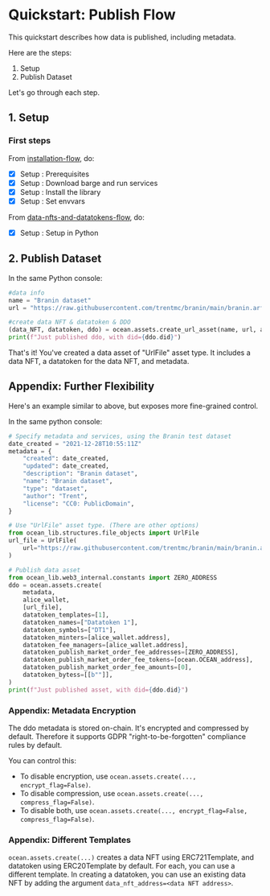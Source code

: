 <!--
Copyright 2022 Ocean Protocol Foundation
SPDX-License-Identifier: Apache-2.0
-->

# Quickstart: Publish Flow

This quickstart describes how data is published, including metadata.

Here are the steps:

1.  Setup
2.  Publish Dataset

Let's go through each step.

## 1. Setup

### First steps

From [installation-flow](install.md), do:
- [x] Setup : Prerequisites
- [x] Setup : Download barge and run services
- [x] Setup : Install the library
- [x] Setup : Set envvars

From [data-nfts-and-datatokens-flow](data-nfts-and-datatokens-flow.md), do:
- [x] Setup : Setup in Python

## 2. Publish Dataset

In the same Python console:
```python
#data info
name = "Branin dataset"
url = "https://raw.githubusercontent.com/trentmc/branin/main/branin.arff"

#create data NFT & datatoken & DDO
(data_NFT, datatoken, ddo) = ocean.assets.create_url_asset(name, url, alice_wallet)
print(f"Just published ddo, with did={ddo.did}")
```

That's it! You've created a data asset of "UrlFile" asset type. It includes a data NFT, a datatoken for the data NFT, and metadata.

## Appendix: Further Flexibility

Here's an example similar to above, but exposes more fine-grained control.

In the same python console:
```python
# Specify metadata and services, using the Branin test dataset
date_created = "2021-12-28T10:55:11Z"
metadata = {
    "created": date_created,
    "updated": date_created,
    "description": "Branin dataset",
    "name": "Branin dataset",
    "type": "dataset",
    "author": "Trent",
    "license": "CC0: PublicDomain",
}

# Use "UrlFile" asset type. (There are other options)
from ocean_lib.structures.file_objects import UrlFile
url_file = UrlFile(
    url="https://raw.githubusercontent.com/trentmc/branin/main/branin.arff"
)

# Publish data asset
from ocean_lib.web3_internal.constants import ZERO_ADDRESS
ddo = ocean.assets.create(
    metadata,
    alice_wallet,
    [url_file],
    datatoken_templates=[1],
    datatoken_names=["Datatoken 1"],
    datatoken_symbols=["DT1"],
    datatoken_minters=[alice_wallet.address],
    datatoken_fee_managers=[alice_wallet.address],
    datatoken_publish_market_order_fee_addresses=[ZERO_ADDRESS],
    datatoken_publish_market_order_fee_tokens=[ocean.OCEAN_address],
    datatoken_publish_market_order_fee_amounts=[0],
    datatoken_bytess=[[b""]],
)
print(f"Just published asset, with did={ddo.did}")
```

### Appendix: Metadata Encryption

The ddo metadata is stored on-chain. It's encrypted and compressed by default. Therefore it supports GDPR "right-to-be-forgotten" compliance rules by default.

You can control this:
- To disable encryption, use `ocean.assets.create(..., encrypt_flag=False)`.
- To disable compression, use `ocean.assets.create(..., compress_flag=False)`.
- To disable both, use `ocean.assets.create(..., encrypt_flag=False, compress_flag=False)`.

### Appendix: Different Templates

`ocean.assets.create(...)` creates a data NFT using ERC721Template, and datatoken using ERC20Template by default. For each, you can use a different template. In creating a datatoken, you can use an existing data NFT by adding the argument `data_nft_address=<data NFT address>`.
